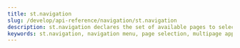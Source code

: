 ```yaml
---
title: st.navigation
slug: /develop/api-reference/navigation/st.navigation
description: st.navigation declares the set of available pages to select in a multipage app
keywords: st.navigation, navigation menu, page selection, multipage app, page menu, app navigation, navigation bar, page switcher, navigation control
---
```


<Autofunction function="streamlit.navigation" />
